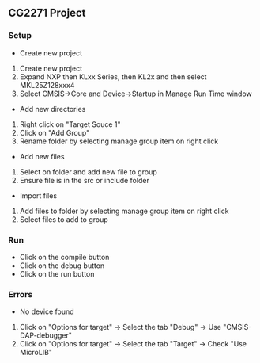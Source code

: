 ## CG2271 Project

### Setup
- Create new project
 1) Create new project
 2) Expand NXP then KLxx Series, then KL2x and then select MKL25Z128xxx4
 3) Select CMSIS->Core and Device->Startup in Manage Run Time window 

- Add new directories
 1) Right click on "Target Souce 1"
 2) Click on "Add Group"
 3) Rename folder by selecting manage group item on right click

- Add new files
 1) Select on folder and add new file to group
 2) Ensure file is in the src or include folder
 
- Import files
 1) Add files to folder by selecting manage group item on right click
 2) Select files to add to group
 
### Run
- Click on the compile button
- Click on the debug button
- Click on the run button

### Errors
- No device found
 1) Click on "Options for target" -> Select the tab "Debug" -> Use "CMSIS-DAP-debugger"
 2) Click on "Options for target" -> Select the tab "Target" -> Check "Use MicroLIB"